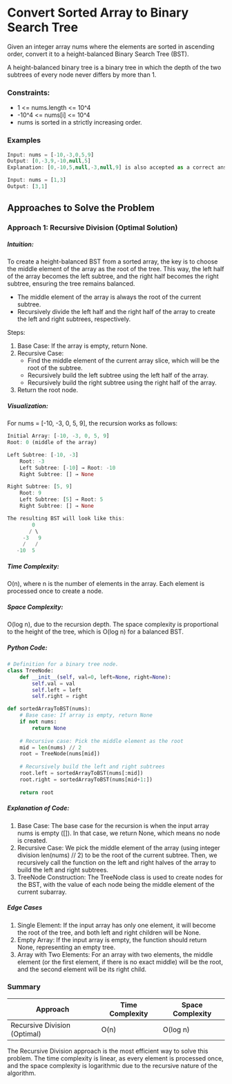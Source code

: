 # Convert Sorted Array to Binary Search Tree
Given an integer array nums where the elements are sorted in ascending order, convert it to a height-balanced Binary Search Tree (BST).

A height-balanced binary tree is a binary tree in which the depth of the two subtrees of every node never differs by more than 1.

### Constraints:
- 1 <= nums.length <= 10^4
- -10^4 <= nums[i] <= 10^4
- nums is sorted in a strictly increasing order.

### Examples
```javascript
Input: nums = [-10,-3,0,5,9]
Output: [0,-3,9,-10,null,5]
Explanation: [0,-10,5,null,-3,null,9] is also accepted as a correct answer.

Input: nums = [1,3]
Output: [3,1]
```

## Approaches to Solve the Problem
### Approach 1: Recursive Division (Optimal Solution)
##### Intuition:
To create a height-balanced BST from a sorted array, the key is to choose the middle element of the array as the root of the tree. This way, the left half of the array becomes the left subtree, and the right half becomes the right subtree, ensuring the tree remains balanced.

- The middle element of the array is always the root of the current subtree.
- Recursively divide the left half and the right half of the array to create the left and right subtrees, respectively.

Steps:
1. Base Case: If the array is empty, return None.
2. Recursive Case:
   - Find the middle element of the current array slice, which will be the root of the subtree.
   - Recursively build the left subtree using the left half of the array.
   - Recursively build the right subtree using the right half of the array.
3. Return the root node.
##### Visualization:
For nums = [-10, -3, 0, 5, 9], the recursion works as follows:

```rust
Initial Array: [-10, -3, 0, 5, 9]
Root: 0 (middle of the array)

Left Subtree: [-10, -3]
    Root: -3
    Left Subtree: [-10] → Root: -10
    Right Subtree: [] → None

Right Subtree: [5, 9]
    Root: 9
    Left Subtree: [5] → Root: 5
    Right Subtree: [] → None

The resulting BST will look like this:
        0
       / \
     -3   9
     /   /
   -10  5
```
##### Time Complexity:
O(n), where n is the number of elements in the array. Each element is processed once to create a node.
##### Space Complexity:
O(log n), due to the recursion depth. The space complexity is proportional to the height of the tree, which is O(log n) for a balanced BST.
##### Python Code:
```python
# Definition for a binary tree node.
class TreeNode:
    def __init__(self, val=0, left=None, right=None):
        self.val = val
        self.left = left
        self.right = right

def sortedArrayToBST(nums):
    # Base case: If array is empty, return None
    if not nums:
        return None
    
    # Recursive case: Pick the middle element as the root
    mid = len(nums) // 2
    root = TreeNode(nums[mid])
    
    # Recursively build the left and right subtrees
    root.left = sortedArrayToBST(nums[:mid])
    root.right = sortedArrayToBST(nums[mid+1:])
    
    return root
```
##### Explanation of Code: 
1. Base Case: The base case for the recursion is when the input array nums is empty ([]). In that case, we return None, which means no node is created.
2. Recursive Case: We pick the middle element of the array (using integer division len(nums) // 2) to be the root of the current subtree. Then, we recursively call the function on the left and right halves of the array to build the left and right subtrees.
3. TreeNode Construction: The TreeNode class is used to create nodes for the BST, with the value of each node being the middle element of the current subarray.
##### Edge Cases
1. Single Element: If the input array has only one element, it will become the root of the tree, and both left and right children will be None.
2. Empty Array: If the input array is empty, the function should return None, representing an empty tree.
3. Array with Two Elements: For an array with two elements, the middle element (or the first element, if there is no exact middle) will be the root, and the second element will be its right child.
### Summary
| Approach                         | Time Complexity | Space Complexity |
|-----------------------------------|-----------------|------------------|
| Recursive Division (Optimal)		             | O(n)      | O(log n)             |

The Recursive Division approach is the most efficient way to solve this problem. The time complexity is linear, as every element is processed once, and the space complexity is logarithmic due to the recursive nature of the algorithm.